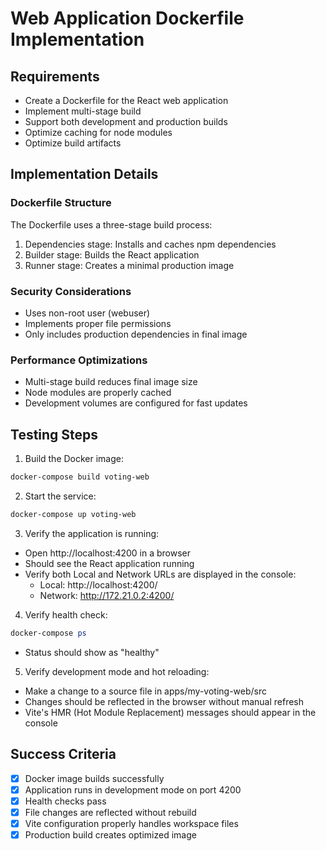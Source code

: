 # Web Application Dockerfile Implementation

## Requirements
- Create a Dockerfile for the React web application
- Implement multi-stage build
- Support both development and production builds
- Optimize caching for node modules
- Optimize build artifacts

## Implementation Details

### Dockerfile Structure
The Dockerfile uses a three-stage build process:
1. Dependencies stage: Installs and caches npm dependencies
2. Builder stage: Builds the React application
3. Runner stage: Creates a minimal production image

### Security Considerations
- Uses non-root user (webuser)
- Implements proper file permissions
- Only includes production dependencies in final image

### Performance Optimizations
- Multi-stage build reduces final image size
- Node modules are properly cached
- Development volumes are configured for fast updates

## Testing Steps

1. Build the Docker image:
```powershell
docker-compose build voting-web
```

2. Start the service:
```powershell
docker-compose up voting-web
```

3. Verify the application is running:
- Open http://localhost:4200 in a browser
- Should see the React application running
- Verify both Local and Network URLs are displayed in the console:
  * Local: http://localhost:4200/
  * Network: http://172.21.0.2:4200/

4. Verify health check:
```powershell
docker-compose ps
```
- Status should show as "healthy"

5. Verify development mode and hot reloading:
- Make a change to a source file in apps/my-voting-web/src
- Changes should be reflected in the browser without manual refresh
- Vite's HMR (Hot Module Replacement) messages should appear in the console

## Success Criteria
- [x] Docker image builds successfully
- [x] Application runs in development mode on port 4200
- [x] Health checks pass
- [x] File changes are reflected without rebuild
- [x] Vite configuration properly handles workspace files
- [x] Production build creates optimized image